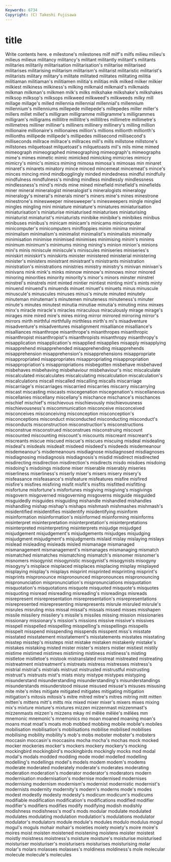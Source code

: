 ```yaml
---
Keywords: 6734 
Copyright: (C) Takeshi Fujisawa
---
```


# title

Write contents here.
e
milestone's milestones milf milf's milfs milieu milieu's milieus milieux militancy
militancy's militant militantly militant's militants militaries militarily militarisation militarisation's militarise
militarised militarises militarising militarism militarism's militarist militaristic militarist's militarists military
military's militate militated militates militating militia militiaman militiaman's militiamen militia's
militias milk milked milker milkier milkiest milkiness milkiness's milking milkmaid
milkmaid's milkmaids milkman milkman's milkmen milk's milks milkshake milkshake's milkshakes
milksop milksop's milksops milkweed milkweed's milkweeds milky mill millage millage's
milled millennia millennial millennial's millennium millennium's millenniums millepede millepede's millepedes
miller miller's millers millet millet's milligram milligramme milligramme's milligrammes milligram's
milligrams millilitre millilitre's millilitres millimetre millimetre's millimetres milliner milliner's milliners
millinery millinery's milling million millionaire millionaire's millionaires million's millions millionth
millionth's millionths millipede millipede's millipedes millisecond millisecond's milliseconds millrace millrace's
millraces mill's mills millstone millstone's millstones milquetoast milquetoast's milquetoasts mil's
mils mime mimed mimeograph mimeographed mimeographing mimeograph's mimeographs mime's mimes
mimetic mimic mimicked mimicking mimicries mimicry mimicry's mimic's mimics miming
mimosa mimosa's mimosas min minaret minaret's minarets minatory mince minced
mincemeat mincemeat's mince's minces mincing mind mindbogglingly minded mindedness mindful
mindfully mindfulness mindfulness's minding mindless mindlessly mindlessness mindlessness's mind's minds
mine mined minefield minefield's minefields miner mineral mineralogist mineralogist's mineralogists
mineralogy mineralogy's mineral's minerals miner's miners mine's mines minestrone minestrone's
minesweeper minesweeper's minesweepers mingle mingled mingles mingling mini miniature miniature's
miniatures miniaturisation miniaturisation's miniaturise miniaturised miniaturises miniaturising miniaturist miniaturist's miniaturists
minibike minibike's minibikes minibus minibuses minibus's minicam minicam's minicams minicomputer
minicomputer's minicomputers minifloppies minim minima minimal minimalism minimalism's minimalist minimalist's
minimalists minimally minimisation minimise minimised minimises minimising minim's minims minimum
minimum's minimums mining mining's minion minion's minions mini's minis miniscule
miniscule's miniscules miniseries miniseries's miniskirt miniskirt's miniskirts minister ministered ministerial
ministering minister's ministers ministrant ministrant's ministrants ministration ministration's ministrations ministries
ministry ministry's minivan minivan's minivans mink mink's minks minnow minnow's
minnows minor minored minoring minorities minority minority's minor's minors minster
minstrel minstrel's minstrels mint minted mintier mintiest minting mint's mints
minty minuend minuend's minuends minuet minuet's minuets minus minuscule minuscule's
minuscules minuses minus's minute minuted minutely minuteman minuteman's minutemen minuteness
minuteness's minuter minute's minutes minutest minutia minutiae minutia's minuting minx
minxes minx's miracle miracle's miracles miraculous miraculously mirage mirage's mirages
mire mired mire's mires miring mirror mirrored mirroring mirror's mirrors
mirth mirthful mirthfully mirthless mirth's mi's misadventure misadventure's misadventures misalignment
misalliance misalliance's misalliances misanthrope misanthrope's misanthropes misanthropic misanthropist misanthropist's misanthropists
misanthropy misanthropy's misapplication misapplication's misapplied misapplies misapply misapplying misapprehend misapprehended
misapprehending misapprehends misapprehension misapprehension's misapprehensions misappropriate misappropriated misappropriates misappropriating misappropriation
misappropriation's misappropriations misbegotten misbehave misbehaved misbehaves misbehaving misbehaviour misbehaviour's misc
miscalculate miscalculated miscalculates miscalculating miscalculation miscalculation's miscalculations miscall miscalled miscalling
miscalls miscarriage miscarriage's miscarriages miscarried miscarries miscarry miscarrying miscast miscasting
miscasts miscegenation miscegenation's miscellaneous miscellanies miscellany miscellany's mischance mischance's mischances
mischief mischief's mischievous mischievously mischievousness mischievousness's miscommunication misconceive misconceived misconceives
misconceiving misconception misconception's misconceptions misconduct misconducted misconducting misconduct's misconducts misconstruction
misconstruction's misconstructions misconstrue misconstrued misconstrues misconstruing miscount miscounted miscounting miscount's
miscounts miscreant miscreant's miscreants miscue miscued miscue's miscues miscuing misdeal
misdealing misdeal's misdeals misdealt misdeed misdeed's misdeeds misdemeanour misdemeanour's misdemeanours
misdiagnose misdiagnosed misdiagnoses misdiagnosing misdiagnosis misdiagnosis's misdid misdirect misdirected misdirecting
misdirection misdirection's misdirects misdo misdoes misdoing misdoing's misdoings misdone miser
miserable miserably miseries miserliness miserliness's miserly miser's misers misery misery's
misfeasance misfeasance's misfeature misfeatures misfire misfired misfire's misfires misfiring misfit
misfit's misfits misfitted misfitting misfortune misfortune's misfortunes misgiving misgiving's misgivings
misgovern misgoverned misgoverning misgoverns misguide misguided misguidedly misguides misguiding mishandle
mishandled mishandles mishandling mishap mishap's mishaps mishmash mishmashes mishmash's misidentified
misidentifies misidentify misidentifying misinform misinformation misinformation's misinformed misinforming misinforms misinterpret
misinterpretation misinterpretation's misinterpretations misinterpreted misinterpreting misinterprets misjudge misjudged misjudgement misjudgement's
misjudgements misjudges misjudging misjudgment misjudgment's misjudgments mislaid mislay mislaying mislays
mislead misleading misleads misled mismanage mismanaged mismanagement mismanagement's mismanages mismanaging
mismatch mismatched mismatches mismatching mismatch's misnomer misnomer's misnomers misogynist misogynistic
misogynist's misogynists misogyny misogyny's misplace misplaced misplaces misplacing misplay misplayed
misplaying misplay's misplays misprint misprinted misprinting misprint's misprints mispronounce mispronounced
mispronounces mispronouncing mispronunciation mispronunciation's mispronunciations misquotation misquotation's misquotations misquote misquoted
misquote's misquotes misquoting misread misreading misreading's misreadings misreads misrepresent misrepresentation
misrepresentation's misrepresentations misrepresented misrepresenting misrepresents misrule misruled misrule's misrules misruling
miss missal missal's missals missed misses misshapen missile missilery missilery's
missile's missiles missing mission missionaries missionary missionary's mission's missions missive
missive's missives misspell misspelled misspelling misspelling's misspellings misspells misspelt misspend
misspending misspends misspent miss's misstate misstated misstatement misstatement's misstatements misstates
misstating misstep misstep's missteps mist mistake mistaken mistakenly mistake's mistakes
mistaking misted mister mister's misters mistier mistiest mistily mistime mistimed
mistimes mistiming mistiness mistiness's misting mistletoe mistletoe's mistook mistranslated mistreat
mistreated mistreating mistreatment mistreatment's mistreats mistress mistresses mistress's mistrial mistrial's
mistrials mistrust mistrusted mistrustful mistrusting mistrust's mistrusts mist's mists misty
mistype mistypes mistyping misunderstand misunderstanding misunderstanding's misunderstandings misunderstands misunderstood misuse
misused misuse's misuses misusing mite mite's mites mitigate mitigated mitigates
mitigating mitigation mitigation's mitosis mitosis's mitre mitred mitre's mitres mitring
mitt mitten mitten's mittens mitt's mitts mix mixed mixer mixer's
mixers mixes mixing mix's mixture mixture's mixtures mizzen mizzenmast mizzenmast's
mizzenmasts mizzen's mizzens mkay ml mêlée mêlée's mêlées mm mnemonic
mnemonic's mnemonics mo moan moaned moaning moan's moans moat moat's
moats mob mobbed mobbing mobile mobile's mobiles mobilisation mobilisation's mobilisations
mobilise mobilised mobilises mobilising mobility mobility's mob's mobs mobster mobster's
mobsters moccasin moccasin's moccasins mocha mocha's mochas mock mocked mocker
mockeries mocker's mockers mockery mockery's mocking mockingbird mockingbird's mockingbirds mockingly
mocks mod modal modal's modals modded modding mode model modelled
modelling modelling's modellings model's models modem modem's modems moderate moderated
moderately moderate's moderates moderating moderation moderation's moderator moderator's moderators modern
modernisation modernisation's modernise modernised modernises modernising modernism modernism's modernist modernistic
modernist's modernists modernity modernity's modern's moderns mode's modes modest modestly
modesty modesty's modicum modicum's modicums modifiable modification modification's modifications modified
modifier modifier's modifiers modifies modify modifying modish modishly modishness modishness's
mod's mods modular modulate modulated modulates modulating modulation modulation's modulations
modulator modulator's modulators module module's modules modulo modulus mogul mogul's
moguls mohair mohair's moieties moiety moiety's moire moire's moires moist
moisten moistened moistening moistens moister moistest moistly moistness moistness's moisture
moisture's moisturise moisturised moisturiser moisturiser's moisturisers moisturises moisturising molar molar's
molars molasses molasses's moldiness moldiness's mole molecular molecule molecule's molecules
